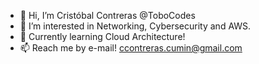 - 👋 Hi, I’m Cristóbal Contreras @ToboCodes
- 👀 I’m interested in Networking, Cybersecurity and AWS.
- 🌱 Currently learning Cloud Architecture!
- 📫 Reach me by e-mail! ccontreras.cumin@gmail.com
